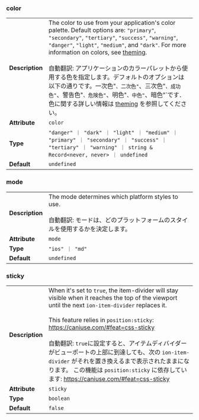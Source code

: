 

### color 

| | |
| --- | --- |
| **Description** | The color to use from your application's color palette. Default options are: `"primary"`, `"secondary"`, `"tertiary"`, `"success"`, `"warning"`, `"danger"`, `"light"`, `"medium"`, and `"dark"`. For more information on colors, see [theming](/docs/theming/basics).<br /><br />自動翻訳: アプリケーションのカラーパレットから使用する色を指定します。デフォルトのオプションは以下の通りです。一次色"`、二次色"`、三次色"`、成功色"`、警告色"`、危険色"`、明色"`、中色"`、暗色"`です．色に関する詳しい情報は [theming](/docs/theming/basics) を参照してください。 |
| **Attribute** | `color` |
| **Type** | `"danger" ｜ "dark" ｜ "light" ｜ "medium" ｜ "primary" ｜ "secondary" ｜ "success" ｜ "tertiary" ｜ "warning" ｜ string & Record<never, never> ｜ undefined` |
| **Default** | `undefined` |



### mode 

| | |
| --- | --- |
| **Description** | The mode determines which platform styles to use.<br /><br />自動翻訳: モードは、どのプラットフォームのスタイルを使用するかを決定します。 |
| **Attribute** | `mode` |
| **Type** | `"ios" ｜ "md"` |
| **Default** | `undefined` |



### sticky 

| | |
| --- | --- |
| **Description** | When it's set to `true`, the item-divider will stay visible when it reaches the top of the viewport until the next `ion-item-divider` replaces it.<br /><br />This feature relies in `position:sticky`: https://caniuse.com/#feat=css-sticky<br /><br />自動翻訳: `true`に設定すると、アイテムディバイダーがビューポートの上部に到達しても、次の `ion-item-divider` がそれを置き換えるまで表示されたままになります。  この機能は `position:sticky` に依存しています: https://caniuse.com/#feat=css-sticky |
| **Attribute** | `sticky` |
| **Type** | `boolean` |
| **Default** | `false` |

